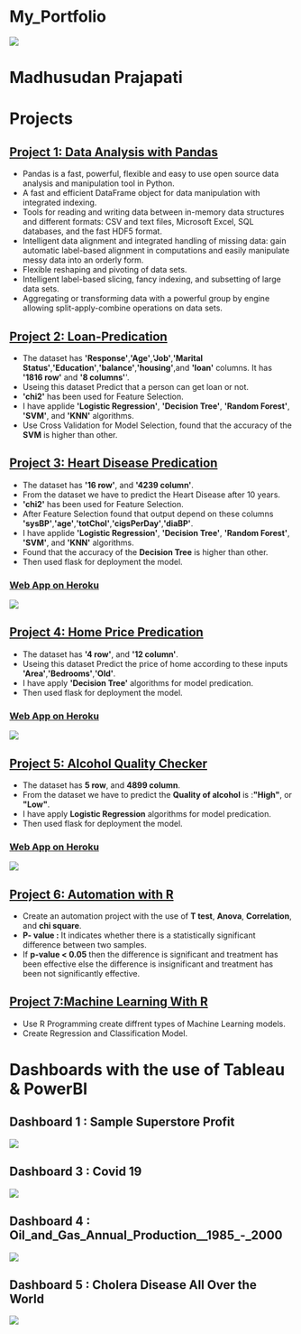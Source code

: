 # My_Portfolio

![](images/Madh.jpg)

# Madhusudan Prajapati

# Projects

## [**Project 1: Data Analysis with Pandas**](https://github.com/Madhu2511995/Pandas-Library)

  * Pandas is a fast, powerful, flexible and easy to use open source data analysis and manipulation tool in Python.
  * A fast and efficient DataFrame object for data manipulation with integrated indexing.
  * Tools for reading and writing data between in-memory data structures and different formats: CSV and text files, Microsoft Excel, SQL databases, and the fast HDF5 format.
  * Intelligent data alignment and integrated handling of missing data: gain automatic label-based alignment in computations and easily manipulate messy data into an orderly form.
  * Flexible reshaping and pivoting of data sets.
  * Intelligent label-based slicing, fancy indexing, and subsetting of large data sets.
  * Aggregating or transforming data with a powerful group by engine allowing split-apply-combine operations on data sets.
   
   
   
   
   
## [**Project 2: Loan-Predication**](https://github.com/Madhu2511995/Loan-Predication)   
   
  * The dataset has **'Response'**,**'Age'**,**'Job'**,**'Marital Status'**,**'Education'**,**'balance'**,**'housing'**,and **'loan'** columns. It has **'1816 row'** and **'8 columns'**'. 
  * Useing this dataset Predict that a person can get loan or not.
  * **'chi2'** has been used for Feature Selection.
  * I have applide **'Logistic Regression'**, **'Decision Tree'**, **'Random Forest'**, **'SVM'**, and **'KNN'** algorithms.
  * Use Cross Validation for Model Selection, found that the accuracy of the **SVM** is higher than other.
   

## [**Project 3: Heart Disease Predication**](https://github.com/Madhu2511995/Heart-Disease)

* The dataset has **'16 row'**, and **'4239 column'**.
* From the dataset we have to predict the Heart Disease after 10 years.
* **'chi2'** has been used for Feature Selection.
* After Feature Selection found that output depend on these columns **'sysBP'**,**'age'**,**'totChol'**,**'cigsPerDay'**,**'diaBP'**.
* I have applide **'Logistic Regression'**, **'Decision Tree'**, **'Random Forest'**, **'SVM'**, and **'KNN'** algorithms.
* Found that the accuracy of the **Decision Tree** is higher than other.
* Then used flask for deployment the model.

### [**Web App on Heroku**](https://heart-predication.herokuapp.com/)
![](images/Heart.gif)



## [**Project 4: Home Price Predication**](https://github.com/Madhu2511995/Home-Price-Predication)

* The dataset has **'4 row'**, and **'12 column'**.
* Useing this dataset Predict the price of home according to these inputs **'Area'**,**'Bedrooms'**,**'Old'**.
* I have apply **'Decision Tree'** algorithms for model predication.
* Then used flask for deployment the model.

### [**Web App on Heroku**](https://home-price.herokuapp.com/)

![](images/House.gif)



## [**Project 5: Alcohol Quality Checker**](https://github.com/Madhu2511995/Alcohol-Quality-Predication)

* The dataset has **5 row**, and **4899 column**. 
* From the dataset we have to predict the **Quality of alcohol** is :**"High"**, or **"Low"**.
* I have apply **Logistic Regression** algorithms for model predication.
* Then used flask for deployment the model.


### [**Web App on Heroku**](https://alchol.herokuapp.com/)

![](images/Alcohol.gif)


## [**Project 6: Automation with R**](https://github.com/Madhu2511995/Automation)
 * Create an automation project with the use of **T test**, **Anova**, **Correlation**, and **chi square**.
 * **P- value :** It indicates whether there is a statistically significant difference between two samples.
 * If **p-value < 0.05** then the difference is significant and treatment has been effective else the difference is insignificant and treatment has been not significantly       effective.



## [**Project 7:Machine Learning With R**](https://github.com/Madhu2511995/Machine-Learning-With-R)
 * Use R Programming create diffrent types of Machine Learning models.
 * Create Regression and Classification Model.








# Dashboards with the use of Tableau & PowerBI

## Dashboard 1 : Sample Superstore Profit 
![](images/Superstore.gif)


## Dashboard 3 : Covid 19

![](images/Covid.gif)


## Dashboard 4 : Oil_and_Gas_Annual_Production__1985_-_2000

![](images/Oil.gif)

## Dashboard 5 : Cholera Disease All Over the World

![](images/Cholera.gif)

